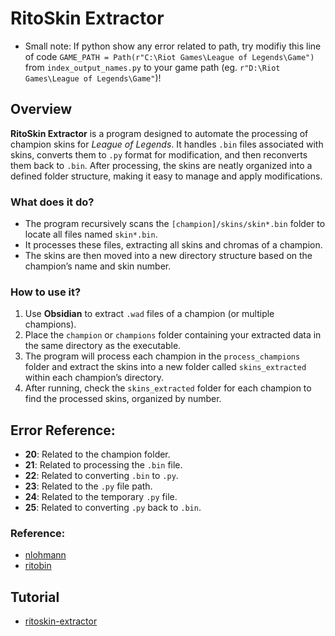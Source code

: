 # RitoSkin Extractor
- Small note: If python show any error related to path, try modifiy this line of code `GAME_PATH = Path(r"C:\Riot Games\League of Legends\Game")` from `index_output_names.py` to your game path (eg. `r"D:\Riot Games\League of Legends\Game"`)!
## Overview
**RitoSkin Extractor** is a program designed to automate the processing of champion skins for *League of Legends*. It handles `.bin` files associated with skins, converts them to `.py` format for modification, and then reconverts them back to `.bin`. After processing, the skins are neatly organized into a defined folder structure, making it easy to manage and apply modifications.

### What does it do?
- The program recursively scans the `[champion]/skins/skin*.bin` folder to locate all files named `skin*.bin`.
- It processes these files, extracting all skins and chromas of a champion.
- The skins are then moved into a new directory structure based on the champion’s name and skin number.

### How to use it?
1. Use **Obsidian** to extract `.wad` files of a champion (or multiple champions).
2. Place the `champion` or `champions` folder containing your extracted data in the same directory as the executable.
3. The program will process each champion in the `process_champions` folder and extract the skins into a new folder called `skins_extracted` within each champion’s directory.
4. After running, check the `skins_extracted` folder for each champion to find the processed skins, organized by number.

## Error Reference:
- **20**: Related to the champion folder.
- **21**: Related to processing the `.bin` file.
- **22**: Related to converting `.bin` to `.py`.
- **23**: Related to the `.py` file path.
- **24**: Related to the temporary `.py` file.
- **25**: Related to converting `.py` back to `.bin`.

### Reference:
- [nlohmann](https://github.com/nlohmann/json)
- [ritobin](https://github.com/moonshadow565/ritobin)

## Tutorial
- [ritoskin-extractor](https://www.youtube.com/playlist?list=PLmfRqBUHwQjJtdoNPbyCKIGC9F4Hog7ov)

